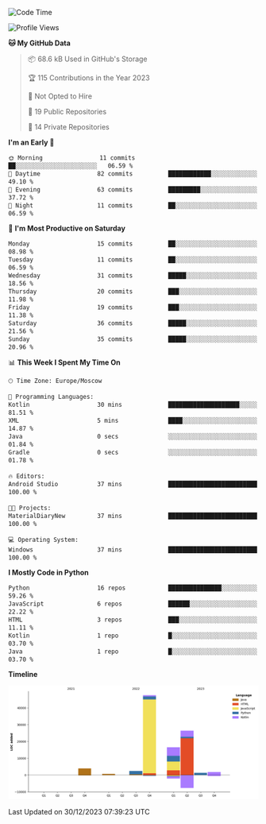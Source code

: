 <!--START_SECTION:waka-->
![Code Time](http://img.shields.io/badge/Code%20Time-162%20hrs%2021%20mins-blue)

![Profile Views](http://img.shields.io/badge/Profile%20Views-0-blue)

**🐱 My GitHub Data** 

> 📦 68.6 kB Used in GitHub's Storage 
 > 
> 🏆 115 Contributions in the Year 2023
 > 
> 🚫 Not Opted to Hire
 > 
> 📜 19 Public Repositories 
 > 
> 🔑 14 Private Repositories 
 > 
**I'm an Early 🐤** 

```text
🌞 Morning                11 commits          ██░░░░░░░░░░░░░░░░░░░░░░░   06.59 % 
🌆 Daytime                82 commits          ████████████░░░░░░░░░░░░░   49.10 % 
🌃 Evening                63 commits          █████████░░░░░░░░░░░░░░░░   37.72 % 
🌙 Night                  11 commits          ██░░░░░░░░░░░░░░░░░░░░░░░   06.59 % 
```
📅 **I'm Most Productive on Saturday** 

```text
Monday                   15 commits          ██░░░░░░░░░░░░░░░░░░░░░░░   08.98 % 
Tuesday                  11 commits          ██░░░░░░░░░░░░░░░░░░░░░░░   06.59 % 
Wednesday                31 commits          █████░░░░░░░░░░░░░░░░░░░░   18.56 % 
Thursday                 20 commits          ███░░░░░░░░░░░░░░░░░░░░░░   11.98 % 
Friday                   19 commits          ███░░░░░░░░░░░░░░░░░░░░░░   11.38 % 
Saturday                 36 commits          █████░░░░░░░░░░░░░░░░░░░░   21.56 % 
Sunday                   35 commits          █████░░░░░░░░░░░░░░░░░░░░   20.96 % 
```


📊 **This Week I Spent My Time On** 

```text
🕑︎ Time Zone: Europe/Moscow

💬 Programming Languages: 
Kotlin                   30 mins             ████████████████████░░░░░   81.51 % 
XML                      5 mins              ████░░░░░░░░░░░░░░░░░░░░░   14.87 % 
Java                     0 secs              ░░░░░░░░░░░░░░░░░░░░░░░░░   01.84 % 
Gradle                   0 secs              ░░░░░░░░░░░░░░░░░░░░░░░░░   01.78 % 

🔥 Editors: 
Android Studio           37 mins             █████████████████████████   100.00 % 

🐱‍💻 Projects: 
MaterialDiaryNew         37 mins             █████████████████████████   100.00 % 

💻 Operating System: 
Windows                  37 mins             █████████████████████████   100.00 % 
```

**I Mostly Code in Python** 

```text
Python                   16 repos            ███████████████░░░░░░░░░░   59.26 % 
JavaScript               6 repos             ██████░░░░░░░░░░░░░░░░░░░   22.22 % 
HTML                     3 repos             ███░░░░░░░░░░░░░░░░░░░░░░   11.11 % 
Kotlin                   1 repo              █░░░░░░░░░░░░░░░░░░░░░░░░   03.70 % 
Java                     1 repo              █░░░░░░░░░░░░░░░░░░░░░░░░   03.70 % 
```



**Timeline**

![Lines of Code chart](https://raw.githubusercontent.com/Adlemex/Adlemex/main/assets/bar_graph.png)


 Last Updated on 30/12/2023 07:39:23 UTC
<!--END_SECTION:waka-->
